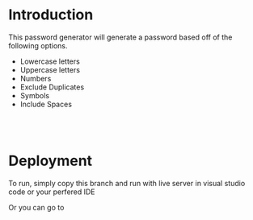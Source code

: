   <h1>Introduction</h1>
  <p>This password generator will generate a password based off of the following options.</p>
  <ul>
  <li>Lowercase letters</li>
  <li>Uppercase letters</li>
  <li>Numbers</li>
  <li>Exclude Duplicates</li>
  <li>Symbols</li>
  <li>Include Spaces</li>
</ul>

<br />
<br />

<h1>Deployment</h1>
<p>To run, simply copy this branch and run with live server in visual studio code or your perfered IDE</p>
<p> Or you can go to </p>
